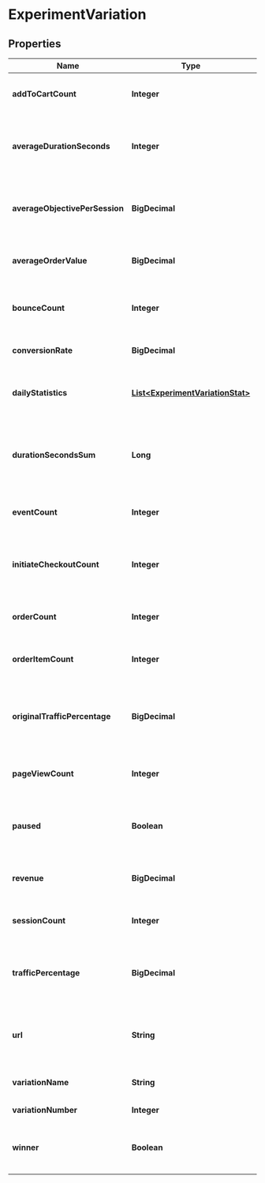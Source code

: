 

# ExperimentVariation


## Properties

| Name | Type | Description | Notes |
|------------ | ------------- | ------------- | -------------|
|**addToCartCount** | **Integer** | Total add to cart count for this variation |  [optional] |
|**averageDurationSeconds** | **Integer** | Average duration seconds per session for this variation |  [optional] |
|**averageObjectivePerSession** | **BigDecimal** | Average objective value per session for this variation |  [optional] |
|**averageOrderValue** | **BigDecimal** | Average order value for this variation |  [optional] |
|**bounceCount** | **Integer** | Total bounce count for this variation |  [optional] |
|**conversionRate** | **BigDecimal** | Conversion rate for this variation |  [optional] |
|**dailyStatistics** | [**List&lt;ExperimentVariationStat&gt;**](ExperimentVariationStat.md) | Array of daily statistics for this variation |  [optional] |
|**durationSecondsSum** | **Long** | Total number of seconds spent on the site for this variation |  [optional] |
|**eventCount** | **Integer** | Total event ocunt for this variation |  [optional] |
|**initiateCheckoutCount** | **Integer** | Total initiate checkout count for this variation |  [optional] |
|**orderCount** | **Integer** | Total order count for this variation |  [optional] |
|**orderItemCount** | **Integer** | Total order item count for this variation |  [optional] |
|**originalTrafficPercentage** | **BigDecimal** | Percentage of the traffic the variation originally started out with |  [optional] |
|**pageViewCount** | **Integer** | Total page view count for this variation |  [optional] |
|**paused** | **Boolean** | True if traffic should be paused to this variation |  [optional] |
|**revenue** | **BigDecimal** | Total revenue for this variation |  [optional] |
|**sessionCount** | **Integer** | Total sessions for this variation |  [optional] |
|**trafficPercentage** | **BigDecimal** | Percentage of the traffic this variation is currently receiving |  [optional] |
|**url** | **String** | Url of the variation if this experiment is a url experiment. |  [optional] |
|**variationName** | **String** | Name of the variation |  [optional] |
|**variationNumber** | **Integer** | Variation number |  [optional] |
|**winner** | **Boolean** | True if this variation has been declared the winner |  [optional] |



